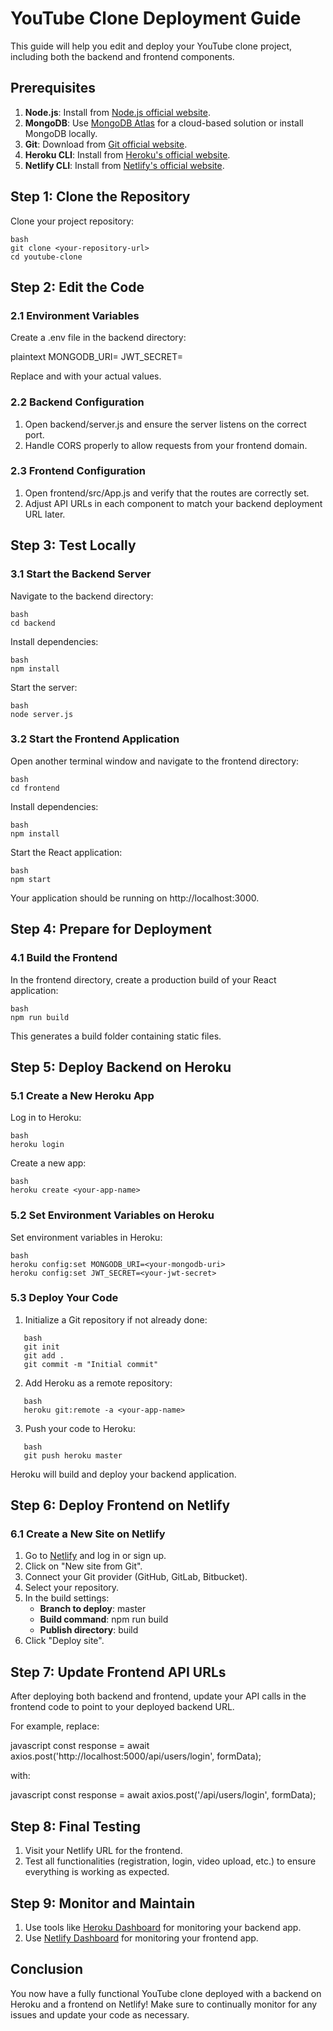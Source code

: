 # YouTube Clone Deployment Guide

This guide will help you edit and deploy your YouTube clone project, including both the backend and frontend components.

## Prerequisites

1. **Node.js**: Install from [Node.js official website](https://nodejs.org/).
2. **MongoDB**: Use [MongoDB Atlas](https://www.mongodb.com/cloud/atlas) for a cloud-based solution or install MongoDB locally.
3. **Git**: Download from [Git official website](https://git-scm.com/).
4. **Heroku CLI**: Install from [Heroku's official website](https://devcenter.heroku.com/articles/heroku-cli).
5. **Netlify CLI**: Install from [Netlify's official website](https://docs.netlify.com/cli/get-started/).

## Step 1: Clone the Repository

Clone your project repository:
```
bash
git clone <your-repository-url>
cd youtube-clone
```

## Step 2: Edit the Code

### 2.1 Environment Variables

Create a .env file in the backend directory:

plaintext
MONGODB_URI=<your-mongodb-uri>
JWT_SECRET=<your-jwt-secret>

Replace <your-mongodb-uri> and <your-jwt-secret> with your actual values.

### 2.2 Backend Configuration

1. Open backend/server.js and ensure the server listens on the correct port.
2. Handle CORS properly to allow requests from your frontend domain.

### 2.3 Frontend Configuration

1. Open frontend/src/App.js and verify that the routes are correctly set.
2. Adjust API URLs in each component to match your backend deployment URL later.

## Step 3: Test Locally

### 3.1 Start the Backend Server

Navigate to the backend directory:
```
bash
cd backend
```
Install dependencies:
```
bash
npm install
```
Start the server:
```
bash
node server.js
```
### 3.2 Start the Frontend Application

Open another terminal window and navigate to the frontend directory:
```
bash
cd frontend
```
Install dependencies:
```
bash
npm install
```
Start the React application:
```
bash
npm start
```
Your application should be running on http://localhost:3000.

## Step 4: Prepare for Deployment

### 4.1 Build the Frontend

In the frontend directory, create a production build of your React application:
```
bash
npm run build
```
This generates a build folder containing static files.

## Step 5: Deploy Backend on Heroku

### 5.1 Create a New Heroku App

Log in to Heroku:
```
bash
heroku login
```
Create a new app:
```
bash
heroku create <your-app-name>
```
### 5.2 Set Environment Variables on Heroku

Set environment variables in Heroku:
```
bash
heroku config:set MONGODB_URI=<your-mongodb-uri>
heroku config:set JWT_SECRET=<your-jwt-secret>
```
### 5.3 Deploy Your Code

1. Initialize a Git repository if not already done:
```
   bash
   git init
   git add .
   git commit -m "Initial commit"
```   
2. Add Heroku as a remote repository:
```
   bash
   heroku git:remote -a <your-app-name>
```   
3. Push your code to Heroku:
```
   bash
   git push heroku master
```   
Heroku will build and deploy your backend application.

## Step 6: Deploy Frontend on Netlify

### 6.1 Create a New Site on Netlify

1. Go to [Netlify](https://www.netlify.com/) and log in or sign up.
2. Click on "New site from Git".
3. Connect your Git provider (GitHub, GitLab, Bitbucket).
4. Select your repository.
5. In the build settings:
   - **Branch to deploy**: master
   - **Build command**: npm run build
   - **Publish directory**: build
6. Click "Deploy site".

## Step 7: Update Frontend API URLs

After deploying both backend and frontend, update your API calls in the frontend code to point to your deployed backend URL.

For example, replace:

javascript
const response = await axios.post('http://localhost:5000/api/users/login', formData);

with:

javascript
const response = await axios.post('<your-heroku-backend-url>/api/users/login', formData);

## Step 8: Final Testing

1. Visit your Netlify URL for the frontend.
2. Test all functionalities (registration, login, video upload, etc.) to ensure everything is working as expected.

## Step 9: Monitor and Maintain

1. Use tools like [Heroku Dashboard](https://dashboard.heroku.com/) for monitoring your backend app.
2. Use [Netlify Dashboard](https://app.netlify.com/) for monitoring your frontend app.

## Conclusion

You now have a fully functional YouTube clone deployed with a backend on Heroku and a frontend on Netlify! Make sure to continually monitor for any issues and update your code as necessary.

